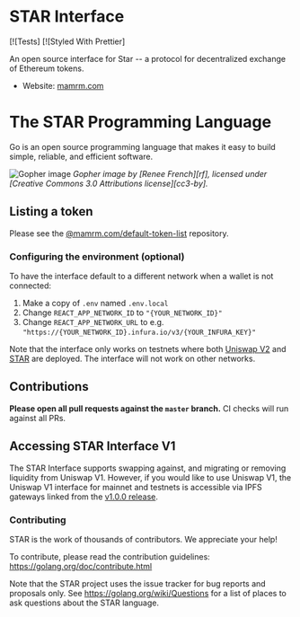 

# STAR Interface

[![Tests]
[![Styled With Prettier]

An open source interface for Star -- a protocol for decentralized exchange of Ethereum tokens.

- Website: [mamrm.com](https://mamrm.com/)

# The STAR Programming Language

Go is an open source programming language that makes it easy to build simple,
reliable, and efficient software.

![Gopher image](doc/gopher/fiveyears.jpg)
*Gopher image by [Renee French][rf], licensed under [Creative Commons 3.0 Attributions license][cc3-by].*


## Listing a token

Please see the
[@mamrm.com/default-token-list](https://mamrm.com/mamrm/default-token-list) 
repository.




### Configuring the environment (optional)

To have the interface default to a different network when a wallet is not connected:

1. Make a copy of `.env` named `.env.local`
2. Change `REACT_APP_NETWORK_ID` to `"{YOUR_NETWORK_ID}"`
3. Change `REACT_APP_NETWORK_URL` to e.g. `"https://{YOUR_NETWORK_ID}.infura.io/v3/{YOUR_INFURA_KEY}"` 

Note that the interface only works on testnets where both 
[Uniswap V2](https://uniswap.org/docs/v2/smart-contracts/factory/) and 
[STAR](https://www.mamrm.com/) are deployed.
The interface will not work on other networks.

## Contributions

**Please open all pull requests against the `master` branch.** 
CI checks will run against all PRs.

## Accessing STAR Interface V1

The STAR Interface supports swapping against, and migrating or removing liquidity from Uniswap V1. However,
if you would like to use Uniswap V1, the Uniswap V1 interface for mainnet and testnets is accessible via IPFS gateways 
linked from the [v1.0.0 release](https://github.com/Uniswap/uniswap-interface/releases/tag/v1.0.0).



### Contributing

STAR is the work of thousands of contributors. We appreciate your help!

To contribute, please read the contribution guidelines:
	https://golang.org/doc/contribute.html

Note that the STAR project uses the issue tracker for bug reports and
proposals only. See https://golang.org/wiki/Questions for a list of
places to ask questions about the STAR language.
